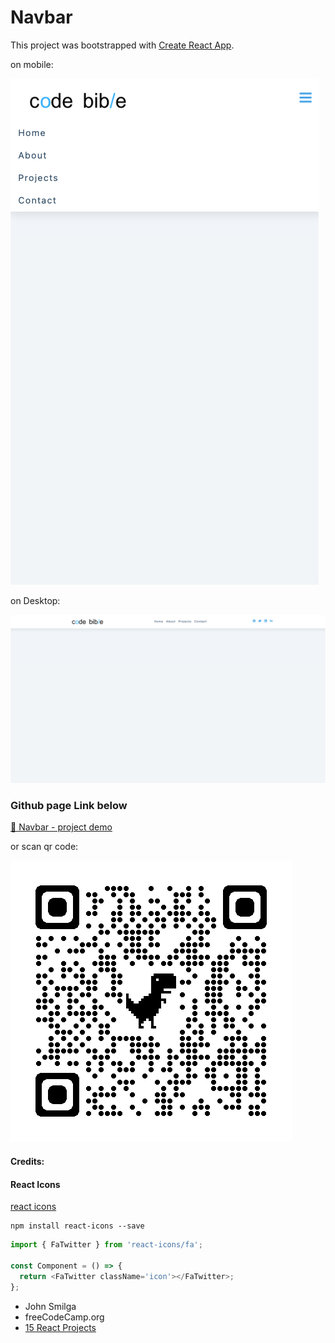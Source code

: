 # Navbar

This project was bootstrapped with [Create React App](https://github.com/facebook/create-react-app).

on mobile:

![1689108658261](image/README/1689108658261.png)

on Desktop:

![1689108723231](image/README/1689108723231.png)

### Github page Link below

[ 🧭 Navbar - project demo](https://jovyflagg.github.io/navbar/)

or scan qr code:

![1689108966052](image/README/1689108966052.png)

#### Credits:

#### React Icons

[react icons](https://react-icons.github.io/react-icons/)

```
npm install react-icons --save
```

```javascript
import { FaTwitter } from 'react-icons/fa';

const Component = () => {
  return <FaTwitter className='icon'></FaTwitter>;
};
```

* John Smilga
* freeCodeCamp.org
* [15 React Projects](https://www.youtube.com/watch?v=a_7Z7C_JCyo&t=614s)
